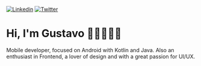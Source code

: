 [![Linkedin](https://img.shields.io/badge/Linkedin-0E76A8?style=for-the-badge&logo=linkedin&logoColor=FFFFFF)](https://www.linkedin.com/in/gustavofariaa)
[![Twitter](https://img.shields.io/badge/Twitter-1DA1F2?style=for-the-badge&logo=twitter&logoColor=FFFFFF)](https://twitter.com/gufariaa)

# Hi, I'm Gustavo 👋🏻👨🏻‍💻

Mobile developer, focused on Android with Kotlin and Java. Also an enthusiast in Frontend, a lover of design and with a great passion for UI/UX.
